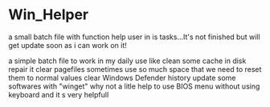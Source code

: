 # Win_Helper
a small batch file with function help user in is tasks...It's not finished but will get update soon as i can work on it!

a simple batch file to work in my daily use like clean some cache in disk repair it
clear pagefiles sometimes use so much space that we need to reset them to normal values
clear Windows Defender history
update some softwares with "winget"
why not a litle help to use BIOS menu without using keyboard and it s very helpfull
